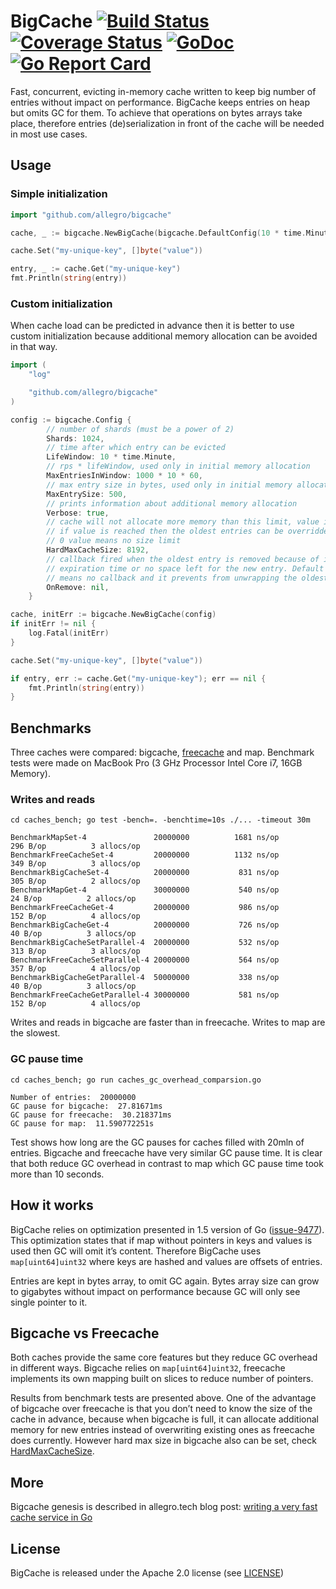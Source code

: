 # BigCache [![Build Status](https://travis-ci.org/allegro/bigcache.svg?branch=master)](https://travis-ci.org/allegro/bigcache)&nbsp;[![Coverage Status](https://coveralls.io/repos/github/allegro/bigcache/badge.svg?branch=master)](https://coveralls.io/github/allegro/bigcache?branch=master)&nbsp;[![GoDoc](https://godoc.org/github.com/allegro/bigcache?status.svg)](https://godoc.org/github.com/allegro/bigcache)&nbsp;[![Go Report Card](https://goreportcard.com/badge/github.com/allegro/bigcache)](https://goreportcard.com/report/github.com/allegro/bigcache)

Fast, concurrent, evicting in-memory cache written to keep big number of entries without impact on performance.
BigCache keeps entries on heap but omits GC for them. To achieve that operations on bytes arrays take place,
therefore entries (de)serialization in front of the cache will be needed in most use cases.

## Usage

### Simple initialization

```go
import "github.com/allegro/bigcache"

cache, _ := bigcache.NewBigCache(bigcache.DefaultConfig(10 * time.Minute))

cache.Set("my-unique-key", []byte("value"))

entry, _ := cache.Get("my-unique-key")
fmt.Println(string(entry))
```

### Custom initialization

When cache load can be predicted in advance then it is better to use custom initialization because additional memory
allocation can be avoided in that way.

```go
import (
	"log"

	"github.com/allegro/bigcache"
)

config := bigcache.Config {
		// number of shards (must be a power of 2)
		Shards: 1024,
		// time after which entry can be evicted
		LifeWindow: 10 * time.Minute,
		// rps * lifeWindow, used only in initial memory allocation
		MaxEntriesInWindow: 1000 * 10 * 60,
		// max entry size in bytes, used only in initial memory allocation
		MaxEntrySize: 500,
		// prints information about additional memory allocation
		Verbose: true,
		// cache will not allocate more memory than this limit, value in MB
		// if value is reached then the oldest entries can be overridden for the new ones
		// 0 value means no size limit
		HardMaxCacheSize: 8192,
		// callback fired when the oldest entry is removed because of its
		// expiration time or no space left for the new entry. Default value is nil which
		// means no callback and it prevents from unwrapping the oldest entry.
		OnRemove: nil,
	}

cache, initErr := bigcache.NewBigCache(config)
if initErr != nil {
	log.Fatal(initErr)
}

cache.Set("my-unique-key", []byte("value"))

if entry, err := cache.Get("my-unique-key"); err == nil {
	fmt.Println(string(entry))
}
```

## Benchmarks

Three caches were compared: bigcache, [freecache](https://github.com/coocood/freecache) and map.
Benchmark tests were made on MacBook Pro (3 GHz Processor Intel Core i7, 16GB Memory).

### Writes and reads

```
cd caches_bench; go test -bench=. -benchtime=10s ./... -timeout 30m

BenchmarkMapSet-4              	20000000	      1681 ns/op	     296 B/op	       3 allocs/op
BenchmarkFreeCacheSet-4        	20000000	      1132 ns/op	     349 B/op	       3 allocs/op
BenchmarkBigCacheSet-4         	20000000	       831 ns/op	     305 B/op	       2 allocs/op
BenchmarkMapGet-4              	30000000	       540 ns/op	      24 B/op	       2 allocs/op
BenchmarkFreeCacheGet-4        	20000000	       986 ns/op	     152 B/op	       4 allocs/op
BenchmarkBigCacheGet-4         	20000000	       726 ns/op	      40 B/op	       3 allocs/op
BenchmarkBigCacheSetParallel-4 	20000000	       532 ns/op	     313 B/op	       3 allocs/op
BenchmarkFreeCacheSetParallel-4	20000000	       564 ns/op	     357 B/op	       4 allocs/op
BenchmarkBigCacheGetParallel-4 	50000000	       338 ns/op	      40 B/op	       3 allocs/op
BenchmarkFreeCacheGetParallel-4	30000000	       581 ns/op	     152 B/op	       4 allocs/op
```

Writes and reads in bigcache are faster than in freecache.
Writes to map are the slowest.

### GC pause time

```
cd caches_bench; go run caches_gc_overhead_comparsion.go

Number of entries:  20000000
GC pause for bigcache:  27.81671ms
GC pause for freecache:  30.218371ms
GC pause for map:  11.590772251s
```

Test shows how long are the GC pauses for caches filled with 20mln of entries.
Bigcache and freecache have very similar GC pause time.
It is clear that both reduce GC overhead in contrast to map
which GC pause time took more than 10 seconds.

## How it works

BigCache relies on optimization presented in 1.5 version of Go ([issue-9477](https://github.com/golang/go/issues/9477)).
This optimization states that if map without pointers in keys and values is used then GC will omit it’s content.
Therefore BigCache uses `map[uint64]uint32` where keys are hashed and values are offsets of entries.

Entries are kept in bytes array, to omit GC again.
Bytes array size can grow to gigabytes without impact on performance
because GC will only see single pointer to it.

## Bigcache vs Freecache
Both caches provide the same core features but they reduce GC overhead in different ways.
Bigcache relies on `map[uint64]uint32`, freecache implements its own mapping built on
slices to reduce number of pointers.

Results from benchmark tests are presented above.
One of the advantage of bigcache over freecache is that you don’t need to know
the size of the cache in advance, because when bigcache is full,
it can allocate additional memory for new entries instead of
overwriting existing ones as freecache does currently.
However hard max size in bigcache also can be set, check [HardMaxCacheSize](https://godoc.org/github.com/allegro/bigcache#Config).


## More

Bigcache genesis is described in allegro.tech blog post: [writing a very fast cache service in Go](http://allegro.tech/2016/03/writing-fast-cache-service-in-go.html)

## License

BigCache is released under the Apache 2.0 license (see [LICENSE](LICENSE))
